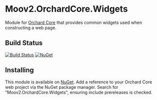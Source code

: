# Moov2.OrchardCore.Widgets

Module for [Orchard Core](https://github.com/OrchardCMS/OrchardCore) that provides common widgets used when constructing a web page.

## Build Status

[![Build Status](https://secure.travis-ci.org/moov2/Moov2.OrchardCore.Widgets.png?branch=master)](http://travis-ci.org/moov2/Moov2.OrchardCore.Widgets) [![NuGet](https://img.shields.io/nuget/v/Moov2.OrchardCore.Widgets.svg)](https://www.nuget.org/packages/Moov2.OrchardCore.Widgets)

## Installing

This module is available on [NuGet](https://www.nuget.org/packages/Moov2.OrchardCore.Widgets). Add a reference to your Orchard Core web project via the NuGet package manager. Search for "Moov2.OrchardCore.Widgets", ensuring include prereleases is checked.
